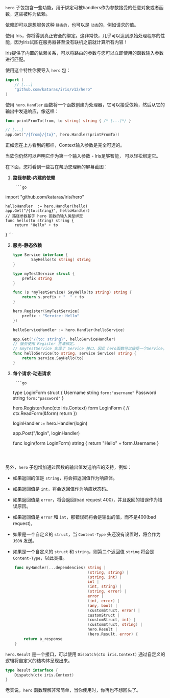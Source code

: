 `hero` 子包包含一些功能，用于绑定可被handlers作为参数接受的任意对象或者函数，这些被称为依赖。

依赖即可以是想服务这种 `静态的`，也可以是 `动态`的，例如请求的值。

使用 Iris，你将得到真正安全的绑定。这非常快，几乎可以达到原始处理程序的性能，因为Iris试图在服务器甚至没有联机之前就计算所有内容！

Iris提供了内置的依赖关系，可以将路由的参数与您可以立即使用的函数输入参数进行匹配。

使用这个特性你要导入 `hero` 包：

```go
import (
    // [...]
    "github.com/kataras/iris/v12/hero"
)
```

使用 `hero.Handler` 函数将一个函数创建为处理器，它可以接受依赖，然后从它的输出中发送响应，像这样：


```go
func printFromTo(from, to string) string { /* [...]*/ }

// [...]
app.Get("/{from}/{to}", hero.Handler(printFromTo))
```

正如您在上方看到的那样，Context输入参数是完全可选的。

当软你仍然可以声明它作为第一个输入参数 - Iris足够智能， 可以轻松绑定它。

在下面，您将看到一些旨在帮助您理解的屏幕截图：

1. **路径参数-内建的依赖**
	
		```go
import "github.com/kataras/iris/hero"
	
	helloHandler  := hero.Handler(hello)
	app.Get("/{to:string}", helloHandler)
	// 路径参数基于 hero 函数的输入类型绑定
	func hello(to string) string {
		return "Hello" + to
}
	```
	
	
	
2. **服务-静态依赖**

    ```go
    type Service interface {
    		SayHello(to string) string
    }
    
    type myTestService struct {
    	prefix string
    }
    
    func (s *myTestService) SayHello(to string) string {
    	return s.prefix + "  " + to
    }
    
    hero.Register(&myTestService{
    	prefix : "Service: Hello"
    })
    
    helloServiceHandler := hero.Handler(helloService)
    
    app.Get("/{to: string}", helloServiceHandler)
    // 服务使用 Register 方法绑定。
    // &myTestService 实现了 Service 接口，因此 hero函数可以接受一个Service。
    func helloService(to string, service Service) string {
    	return service.SayHello(to)
    }
    ```

3. **每个请求-动态请求**

		```go
	type LoginForm struct {
			Username string `form:"username"`
			Password  string `form:"password"`
	}
	
	hero.Register(func(ctx iris.Context) form LoginForm {
		// 
		ctx.ReadForm(&form)
		return
	})
	
	loginHandler := hero.Handler(login)
	
	app.Post("/login", loginHandler)
	
	func login(form LoginForm) string {
		return "Hello" + form.Username
	}
	```
	
	

另外，`hero` 子包增加通过函数的输出值发送响应的支持，例如：

- 如果返回的值是 `string`，将会把返回值作为响应体。

- 如果返回值是 `int`，将会返回值作为响应状态码。

- 如果返回值是 `error`，将会返回(bad request 400)，并且返回的错误作为错误原因。

- 如果返回值是 `error` 和 `int`，那错误码将会是输出的值，而不是400(bad request)。

- 如果是一个自定义的 `struct`，当 `Content-Type` 头还没有设置时，将会作为 `JSON` 发送。

- 如果是一个自定义的 `struct` 和 `string`，则第二个返回值 `string` 将会是 `Content-Type`，以此类推。

```go
	func myHandler(...dependencies) string |
	                                (string, string) |
	                                (string, int) |
	                                int |
	                                (int, string) |
	                                (string, error) |
	                                error |
	                                (int, error) |
	                                (any, bool) |
	                                (customStruct, error) |
	                                customStruct |
	                                (customStruct, int) |
	                                (customStruct, string) |
	                                hero.Result |
	                                (hero.Result, error) {
	    return a_response
	}
```

`hero.Result` 是一个接口，可以使用 `Dispatch(ctx iris.Context)` 通过自定义的逻辑将自定义的结构体呈现出来。

```go
type Result interface {
    Dispatch(ctx iris.Context)
}
```

老实说，`hero` 函数理解非常简单，当你使用时，你再也不想回头了。
